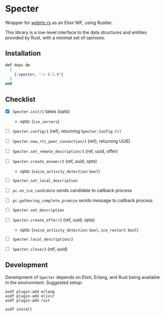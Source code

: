 # Specter

Wrapper for [webrtc.rs](https://webrtc.rs) as an Elixir NIF, using
Rustler.

This library is a low-level interface to the data structures and
entities provided by Rust, with a minimal set of opinions.


## Installation

```elixir
def deps do
  [
    {:specter, "~> 0.1.0"}
  ]
end
```

## Checklist

- [x] `Specter.init/1` takes (opts)
  - opts: (`ice_servers`)
- [ ] `Specter.config/1` (ref), returning `Specter.Config.t()`
- [ ] `Specter.new_rtc_peer_connection/1` (ref), returning UUID
- [ ] `Specter.set_remote_description/3` (ref, uuid, offer)
- [ ] `Specter.create_answer/3` (ref, uuid, opts)
  - opts: (`voice_activity_detection`: `bool`)
- [ ] `Specter.set_local_description`
- [ ] `pc.on_ice_candidate` sends candidate to callback process
- [ ] `pc.gathering_complete_promise` sends message to callback process
- [ ] `Specter.set_description`
- [ ] `Specter.create_offer/3` (ref, uuid, opts)
  - opts: (`voice_activity_detection`: `bool`, `ice_restart`: `bool`)
- [ ] `Specter.local_description/2`
- [ ] `Specter.close/2`  (ref, uuid)


## Development

Development of `Specter` depends on Elixir, Erlang, and Rust being available
in the environment. Suggested setup:

```shell
asdf plugin-add erlang
asdf plugin-add elixir
asdf plugin-add rust

asdf install
```

